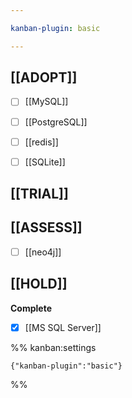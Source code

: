```yaml
---

kanban-plugin: basic

---
```


## [[ADOPT]]

- [ ] [[MySQL]]
- [ ] [[PostgreSQL]]
- [ ] [[redis]]
- [ ] [[SQLite]]


## [[TRIAL]]



## [[ASSESS]]

- [ ] [[neo4j]]


## [[HOLD]]

**Complete**
- [x] [[MS SQL Server]]




%% kanban:settings
```
{"kanban-plugin":"basic"}
```
%%